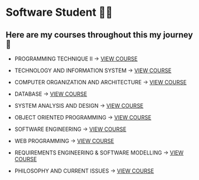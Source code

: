 # Software Student 👨‍💻

## Here are my courses throughout this my journey 👀

- PROGRAMMING TECHNIQUE II → [VIEW COURSE](https://github.com/omarmeneam/Y1S2/tree/main/PROGRAMMING%20TECHNIQUE%20II)

- TECHNOLOGY AND INFORMATION SYSTEM → [VIEW COURSE](https://github.com/omarmeneam/Y1S2/tree/main/TECHNOLOGY%20AND%20INFORMATION%20SYSTEM)

- COMPUTER ORGANIZATION AND ARCHITECTURE → [VIEW COURSE](https://github.com/omarmeneam/Y1S2/tree/main/COMPUTER%20ORGANIZATION%20AND%20ARCHITECTURE)

- DATABASE → [VIEW COURSE](https://github.com/omarmeneam/Y1S2/tree/main/DATABASE)

- SYSTEM ANALYSIS AND DESIGN → [VIEW COURSE](https://github.com/omarmeneam/Y1S2/tree/main/SYSTEM%20ANALYSIS%20AND%20DESIGN)

- OBJECT ORIENTED PROGRAMMING → [VIEW COURSE](https://github.com/omarmeneam/Y1S2/tree/main/OBJECT%20ORIENTED%20PROGRAMMING)

- SOFTWARE ENGINEERING → [VIEW COURSE](https://github.com/omarmeneam/Y1S2/tree/main/SOFTWARE%20ENGINEERING)

- WEB PROGRAMMING → [VIEW COURSE](https://github.com/omarmeneam/Y1S2/tree/main/WEB%20PROGRAMMING)

- REQUIREMENTS ENGINEERING & SOFTWARE MODELLING → [VIEW COURSE](https://github.com/omarmeneam/Y1S2/tree/main/REQUIREMENTS%20ENGINEERING%20%26%20SOFTWARE%20MODELLING)

- PHILOSOPHY AND CURRENT ISSUES → [VIEW COURSE](https://github.com/omarmeneam/Y1S2/tree/main/PHILOSOPHY%20AND%20CURRENT%20ISSUES)
